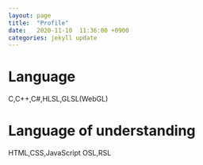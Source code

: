 ```yaml
---
layout: page
title:  "Profile"
date:   2020-11-10  11:36:00 +0900
categories: jekyll update
---
```

# Language
C,C++,C#,HLSL,GLSL(WebGL)
# Language of understanding
HTML,CSS,JavaScript
OSL,RSL
